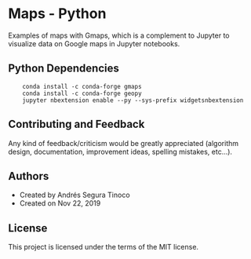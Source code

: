 # Maps - Python
Examples of maps with Gmaps, which is a complement to Jupyter to visualize data on Google maps in Jupyter notebooks.

## Python Dependencies
``` console
    conda install -c conda-forge gmaps
    conda install -c conda-forge geopy
    jupyter nbextension enable --py --sys-prefix widgetsnbextension
```

## Contributing and Feedback
Any kind of feedback/criticism would be greatly appreciated (algorithm design, documentation, improvement ideas, spelling mistakes, etc...).

## Authors
- Created by Andrés Segura Tinoco
- Created on Nov 22, 2019

## License
This project is licensed under the terms of the MIT license.
